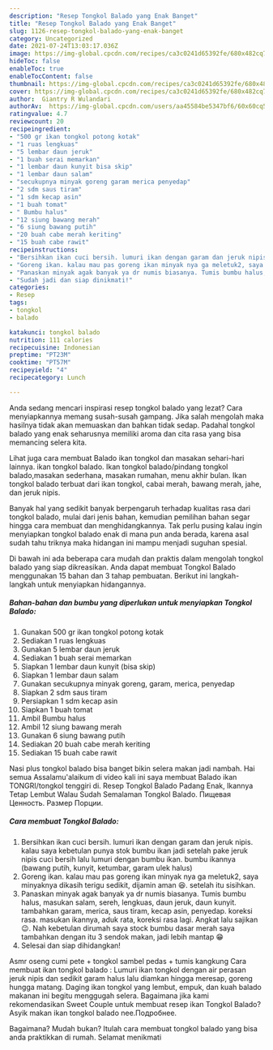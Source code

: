 ```yaml
---
description: "Resep Tongkol Balado yang Enak Banget"
title: "Resep Tongkol Balado yang Enak Banget"
slug: 1126-resep-tongkol-balado-yang-enak-banget
category: Uncategorized
date: 2021-07-24T13:03:17.036Z
image: https://img-global.cpcdn.com/recipes/ca3c0241d65392fe/680x482cq70/tongkol-balado-foto-resep-utama.jpg
hideToc: false
enableToc: true
enableTocContent: false
thumbnail: https://img-global.cpcdn.com/recipes/ca3c0241d65392fe/680x482cq70/tongkol-balado-foto-resep-utama.jpg
cover: https://img-global.cpcdn.com/recipes/ca3c0241d65392fe/680x482cq70/tongkol-balado-foto-resep-utama.jpg
author:  Giantry R Wulandari
authorAv:  https://img-global.cpcdn.com/users/aa45584be5347bf6/60x60cq50/avatar.jpg
ratingvalue: 4.7
reviewcount: 20
recipeingredient:
- "500 gr ikan tongkol potong kotak"
- "1 ruas lengkuas"
- "5 lembar daun jeruk"
- "1 buah serai memarkan"
- "1 lembar daun kunyit bisa skip"
- "1 lembar daun salam"
- "secukupnya minyak goreng garam merica penyedap"
- "2 sdm saus tiram"
- "1 sdm kecap asin"
- "1 buah tomat"
- " Bumbu halus"
- "12 siung bawang merah"
- "6 siung bawang putih"
- "20 buah cabe merah keriting"
- "15 buah cabe rawit"
recipeinstructions:
- "Bersihkan ikan cuci bersih. lumuri ikan dengan garam dan jeruk nipis. kalau saya kebetulan punya stok bumbu ikan jadi setelah pake jeruk nipis cuci bersih lalu lumuri dengan bumbu ikan. bumbu ikannya (bawang putih, kunyit, ketumbar, garam ulek halus)"
- "Goreng ikan. kalau mau pas goreng ikan minyak nya ga meletuk2, saya minyaknya dikasih terigu sedikit, dijamin aman 😆. setelah itu sisihkan."
- "Panaskan minyak agak banyak ya dr numis biasanya. Tumis bumbu halus, masukan salam, sereh, lengkuas, daun jeruk, daun kunyit. tambahkan garam, merica, saus tiram, kecap asin, penyedap. koreksi rasa. masukan ikannya, aduk rata, koreksi rasa lagi. Angkat lalu sajikan😉. Nah kebetulan dirumah saya stock bumbu dasar merah saya tambahkan dengan itu 3 sendok makan, jadi lebih mantap 😁"
- "Sudah jadi dan siap dinikmati!"
categories:
- Resep
tags:
- tongkol
- balado

katakunci: tongkol balado 
nutrition: 111 calories
recipecuisine: Indonesian
preptime: "PT23M"
cooktime: "PT57M"
recipeyield: "4"
recipecategory: Lunch

---
```



Anda sedang mencari inspirasi resep tongkol balado yang lezat? Cara menyiapkannya memang susah-susah gampang. Jika salah mengolah maka hasilnya tidak akan memuaskan dan bahkan tidak sedap. Padahal tongkol balado yang enak seharusnya memiliki aroma dan cita rasa yang bisa memancing selera kita.


Lihat juga cara membuat Balado ikan tongkol dan masakan sehari-hari lainnya. ikan tongkol balado. Ikan tongkol balado/pindang tongkol balado,masakan sederhana, masakan rumahan, menu akhir bulan. Ikan tongkol balado terbuat dari ikan tongkol, cabai merah, bawang merah, jahe, dan jeruk nipis.

Banyak hal yang sedikit banyak berpengaruh terhadap kualitas rasa dari tongkol balado, mulai dari jenis bahan, kemudian pemilihan bahan segar hingga cara membuat dan menghidangkannya. Tak perlu pusing kalau ingin menyiapkan tongkol balado enak di mana pun anda berada, karena asal sudah tahu triknya maka hidangan ini mampu menjadi suguhan spesial.


Di bawah ini ada beberapa cara mudah dan praktis dalam mengolah tongkol balado yang siap dikreasikan. Anda dapat membuat Tongkol Balado menggunakan 15 bahan dan 3 tahap pembuatan. Berikut ini langkah-langkah untuk menyiapkan hidangannya.

<!--inarticleads1-->

##### Bahan-bahan dan bumbu yang diperlukan untuk menyiapkan Tongkol Balado:

1. Gunakan 500 gr ikan tongkol potong kotak
1. Sediakan 1 ruas lengkuas
1. Gunakan 5 lembar daun jeruk
1. Sediakan 1 buah serai memarkan
1. Siapkan 1 lembar daun kunyit (bisa skip)
1. Siapkan 1 lembar daun salam
1. Gunakan secukupnya minyak goreng, garam, merica, penyedap
1. Siapkan 2 sdm saus tiram
1. Persiapkan 1 sdm kecap asin
1. Siapkan 1 buah tomat
1. Ambil  Bumbu halus
1. Ambil 12 siung bawang merah
1. Gunakan 6 siung bawang putih
1. Sediakan 20 buah cabe merah keriting
1. Sediakan 15 buah cabe rawit


Nasi plus tongkol balado bisa banget bikin selera makan jadi nambah. Hai semua Assalamu&#39;alaikum di video kali ini saya membuat Balado ikan TONGRI/tongkol tenggiri di. Resep Tongkol Balado Padang Enak, Ikannya Tetap Lembut Walau Sudah Semalaman Tongkol Balado. Пищевая Ценность. Размер Порции. 

<!--inarticleads2-->

##### Cara membuat Tongkol Balado:

1. Bersihkan ikan cuci bersih. lumuri ikan dengan garam dan jeruk nipis. kalau saya kebetulan punya stok bumbu ikan jadi setelah pake jeruk nipis cuci bersih lalu lumuri dengan bumbu ikan. bumbu ikannya (bawang putih, kunyit, ketumbar, garam ulek halus)
1. Goreng ikan. kalau mau pas goreng ikan minyak nya ga meletuk2, saya minyaknya dikasih terigu sedikit, dijamin aman 😆. setelah itu sisihkan.
1. Panaskan minyak agak banyak ya dr numis biasanya. Tumis bumbu halus, masukan salam, sereh, lengkuas, daun jeruk, daun kunyit. tambahkan garam, merica, saus tiram, kecap asin, penyedap. koreksi rasa. masukan ikannya, aduk rata, koreksi rasa lagi. Angkat lalu sajikan😉. Nah kebetulan dirumah saya stock bumbu dasar merah saya tambahkan dengan itu 3 sendok makan, jadi lebih mantap 😁
1. Selesai dan siap dihidangkan!

Asmr oseng cumi pete + tongkol sambel pedas + tumis kangkung Cara membuat ikan tongkol balado : Lumuri ikan tongkol dengan air perasan jeruk nipis dan sedikit garam halus lalu diamkan hingga meresap, goreng hungga matang. Daging ikan tongkol yang lembut, empuk, dan kuah balado makanan ini begitu menggugah selera. Bagaimana jika kami rekomendasikan Sweet Couple untuk membuat resep ikan Tongkol Balado? Asyik makan ikan tongkol balado nee.Подробнее. 

Bagaimana? Mudah bukan? Itulah cara membuat tongkol balado yang bisa anda praktikkan di rumah. Selamat menikmati
